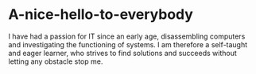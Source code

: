 A-nice-hello-to-everybody
=========================


I have had a passion for IT since an early age, disassembling computers and investigating the functioning of systems. I am therefore a self-taught and eager learner, who strives to find solutions and succeeds without letting any obstacle stop me.


